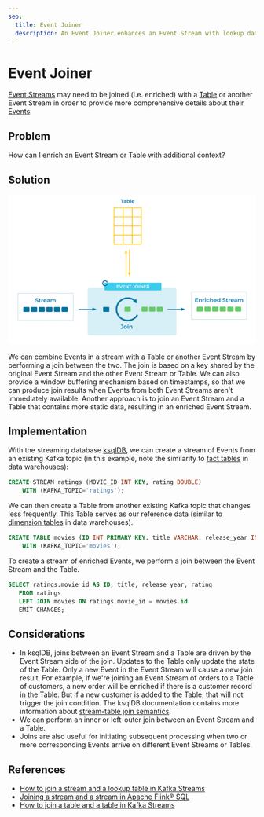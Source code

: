 ```yaml
---
seo:
  title: Event Joiner
  description: An Event Joiner enhances an Event Stream with lookup data by joining the stream with a Table or another Event Stream.
---
```


# Event Joiner

[Event Streams](../event-stream/event-stream.md) may need to be joined (i.e. enriched) with a [Table](../table/state-table.md) or another Event Stream in order to provide more comprehensive details about their [Events](../event/event.md).

## Problem

How can I enrich an Event Stream or Table with additional context?

## Solution

![event joiner](../img/event-joiner.svg)

We can combine Events in a stream with a Table or another Event Stream by performing a join between the two. The join is based on a key shared by the original Event Stream and the other Event Stream or Table. We can also provide a window buffering mechanism based on timestamps, so that we can produce join results when Events from both Event Streams aren't immediately available. Another approach is to join an Event Stream and a Table that contains more static data, resulting in an enriched Event Stream. 

## Implementation

With the streaming database [ksqlDB](https://ksqldb.io/), we can create a stream of Events from an existing Kafka topic (in this example, note the similarity to [fact tables](https://en.wikipedia.org/wiki/Fact_table) in data warehouses):

```sql
CREATE STREAM ratings (MOVIE_ID INT KEY, rating DOUBLE)
    WITH (KAFKA_TOPIC='ratings');
```

We can then create a Table from another existing Kafka topic that changes less frequently. This Table serves as our reference data (similar to [dimension tables](https://en.wikipedia.org/wiki/Dimension_(data_warehouse)) in data warehouses).

```sql
CREATE TABLE movies (ID INT PRIMARY KEY, title VARCHAR, release_year INT)
    WITH (KAFKA_TOPIC='movies');

```

To create a stream of enriched Events, we perform a join between the Event Stream and the Table.

```sql
SELECT ratings.movie_id AS ID, title, release_year, rating
   FROM ratings
   LEFT JOIN movies ON ratings.movie_id = movies.id
   EMIT CHANGES;
```

## Considerations

* In ksqlDB, joins between an Event Stream and a Table are driven by the Event Stream side of the join. Updates to the Table only update the state of the Table. Only a new Event in the Event Stream will cause a new join result. For example, if we're joining an Event Stream of orders to a Table of customers, a new order will be enriched if there is a customer record in the Table. But if a new customer is added to the Table, that will not trigger the join condition. The ksqlDB documentation contains more information about [stream-table join semantics](https://docs.ksqldb.io/en/latest/developer-guide/joins/join-streams-and-tables/#semantics-of-stream-table-joins). 
* We can perform an inner or left-outer join between an Event Stream and a Table.
* Joins are also useful for initiating subsequent processing when two or more corresponding Events arrive on different Event Streams or Tables.

## References

* [How to join a stream and a lookup table in Kafka Streams](https://developer.confluent.io/confluent-tutorials/joining-stream-table/kstreams/)
* [Joining a stream and a stream in Apache Flink® SQL](https://developer.confluent.io/confluent-tutorials/joining-stream-stream/flinksql/)
* [How to join a table and a table in Kafka Streams](https://developer.confluent.io/confluent-tutorials/joining-table-table/kstreams/)

